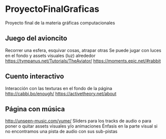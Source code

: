 # ProyectoFinalGraficas
Proyecto final de la materia gráficas computacionales 

## Juego del avioncito
Recorrer una esfera, esquivar cosas, atrapar otras
Se puede jugar con luces en el fondo y assets visuales (luz) alrededor
https://tympanus.net/Tutorials/TheAviator/
https://moments.epic.net/#rabbit

## Cuento interactivo
Interacción con las texturas en el fondo de la página
http://cabbi.bo/enough/
https://activetheory.net/about

## Página con música
http://unseen-music.com/yume/
Sliders para los tracks de audio o para poner o quitar assets visuales y/o animaciones
Énfasis en la parte visual si no encontramos una pista de audio con sus sub-pistas
